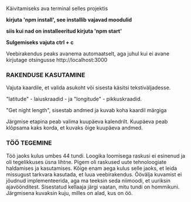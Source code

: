 Käivitamiseks ava terminal selles projektis

**kirjuta 'npm install', see installib vajavad moodulid**

**siis kui nad on installeeritud kirjuta 'npm start'**

**Sulgemiseks vajuta ctrl + c**

Veebirakendus peaks avanema automaatselt, aga juhul kui ei avane
kirjutage otsingusse http://localhost:3000

### RAKENDUSE KASUTAMINE

Vajuta kaardile, et valida asukoht või sisesta käsitsi tekstiväljadesse.

"latitude" - laiuskraadid - ja "longitude" - pikkuskraadid. 

"Get night length", sisestab andmed ja kuvab koha kaardil märgiga

Järgmise etapina peab valima kuupäeva kalendrilt. Kuupäeva peab klõpsama
kaks korda, et kuvaks õige kuupäeva andmed.

### TÖÖ TEGEMINE
Töö jaoks kulus umbes 44 tundi. Loogika loomisega raskusi ei esinenud ja oli
tegelikkuses üsna lihtne. Pigem oli raskused uute tehnoloogiate haldamises ja
kasutamises. Kõige enam aega kulus selle jaoks, et leida missugust tarkvara
kasutada, et luua veebirakendus. Öövälja kuvamist ei jõudnud implementeerida,
aga ma teeksin seda niimoodi, et uuriksin ajavöönditest. Sisestatud kellaaja järgi
vaatan, mitu tundi on hommikuni. Järgmisena kuvaksin kuju, milles on alad, kus on
öö.
